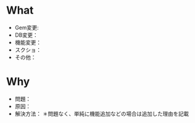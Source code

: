 # What
- Gem変更:
- DB変更：
- 機能変更：
- スクショ：
- その他：

# Why
- 問題：
- 原因：
- 解決方法：
＊問題なく、単純に機能追加などの場合は追加した理由を記載

